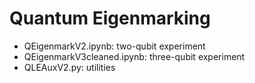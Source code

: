 # Quantum Eigenmarking

* QEigenmarkV2.ipynb: two-qubit experiment
* QEigenmarkV3cleaned.ipynb: three-qubit experiment
* QLEAuxV2.py: utilities
